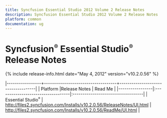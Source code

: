```yaml
---
title: Syncfusion Essential Studio 2012 Volume 2 Release Notes  
description: Syncfusion Essential Studio 2012 Volume 2 Release Notes  
platform: common
documentation: ug
---
```


# Syncfusion<sup style="font-size:70%">&reg;</sup> Essential Studio<sup style="font-size:70%">&reg;</sup> Release Notes  

{% include release-info.html date="May 4, 2012"  version="v10.2.0.56" %} 

|-----------------+------------------------------------+------------------------------------|
|   Platform      |Release Notes                       | Read Me                            |
|-----------------|:-----------------------------------|:-----------------------------------|
| Essential Studio<sup style="font-size:70%">&reg;</sup>  | <http://files2.syncfusion.com/Installs/v10.2.0.56/ReleaseNotes/UI.html> | <http://files2.syncfusion.com/Installs/v10.2.0.56/ReadMe/UI.html> |


